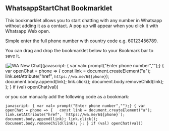 ## WhatsappStartChat Bookmarklet

This bookmarklet allows you to start chatting with any number in Whatsapp without adding it as a contact. A pop up will appear when you click it with Whatsapp Web open.

Simple enter the full phone number with country code e.g. 60123456789.

You can drag and drop the bookmarklet below to your Bookmark bar to save it.

[![WA New Chat](https://i.imgur.com/AVmCJ4P.png)](javascript: { var val= prompt("Enter phone number","");} { var openChat = phone => {   const link = document.createElement("a");   link.setAttribute("href", `https://wa.me/6${phone}`); document.body.append(link); link.click();   document.body.removeChild(link); }; } if (val) openChat(val))

or you can manually add the following code as a bookmark:

```
javascript: { var val= prompt("Enter phone number","");} { var openChat = phone => {   const link = document.createElement("a");   link.setAttribute("href", `https://wa.me/6${phone}`); document.body.append(link); link.click();   document.body.removeChild(link); }; } if (val) openChat(val))
```
